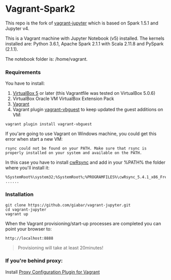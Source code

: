 # Vagrant-Spark2

This repo is the fork of [vagrant-jupyter](https://github.com/giabar/vagrant-jupyter) which is based on Spark 1.5.1 and Jupyter v4.

This is a Vagrant machine with Jupyter Notebook (v5) installed.
The kernels installed are: Python 3.6.1, Apache Spark 2.1.1 with Scala 2.11.8 and PySpark (2.1.1).

The notebook folder is: /home/vagrant.


### Requirements
You have to install:

1. [VirtualBox 5](https://www.virtualbox.org/wiki/Downloads) or later (this Vagrantfile was tested on VirtualBox 5.0.6)
2. VirtualBox Oracle VM VirtualBox Extension Pack
3. [Vagrant](https://www.vagrantup.com)
4. Vagrant plugin [vagrant-vbguest](https://github.com/dotless-de/vagrant-vbguest) to keep updated the guest additions on VM:
```
vagrant plugin install vagrant-vbguest
```

If you'are going to use Vagrant on Windows machine, you could get this error when start a new VM:
```
rsync could not be found on your PATH. Make sure that rsync is properly installed on your system and available on the PATH.
```
In this case you have to install [cwRsync](http://www.rsync.net/resources/howto/windows_rsync.html) and add in your %PATH% the folder where you'll install it:

```
%SystemRoot%\system32;%SystemRoot%;%PROGRAMFILES%\cwRsync_5.4.1_x86_Free; ......
```


### Installation

```
git clone https://github.com/giabar/vagrant-jupyter.git
cd vagrant-jupyter
vagrant up
```

When the Vagrant provisioning/start-up processes are completed you can point your browser to:

```
http://localhost:8888
```
> Provisioning will take at least 20minutes!


### If you're behind proxy:

Install [Proxy Configuration Plugin for Vagrant](https://github.com/tmatilai/vagrant-proxyconf/)